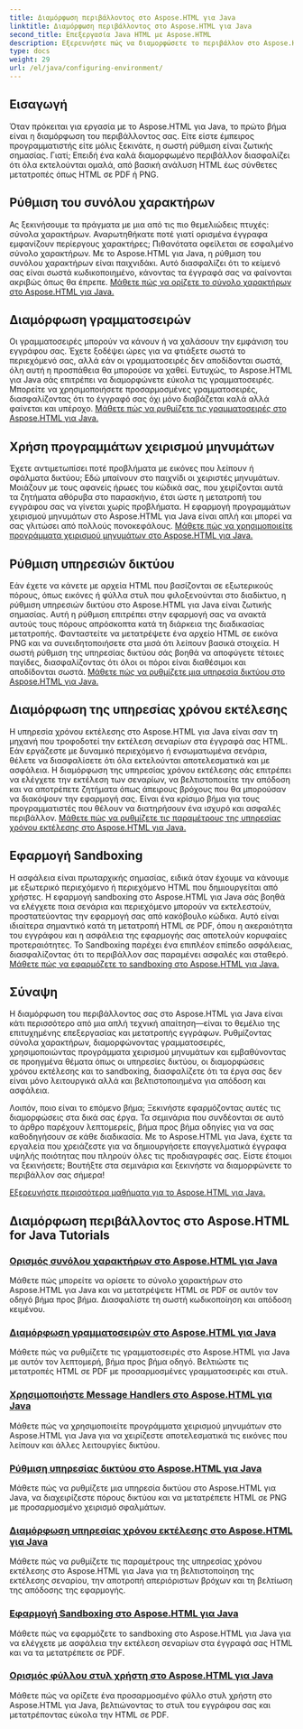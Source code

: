 ```yaml
---
title: Διαμόρφωση περιβάλλοντος στο Aspose.HTML για Java
linktitle: Διαμόρφωση περιβάλλοντος στο Aspose.HTML για Java
second_title: Επεξεργασία Java HTML με Aspose.HTML
description: Εξερευνήστε πώς να διαμορφώσετε το περιβάλλον στο Aspose.HTML για Java. Μάθετε να ορίζετε σύνολα χαρακτήρων, να διαμορφώνετε γραμματοσειρές και να χρησιμοποιείτε αποτελεσματικά τους χειριστές μηνυμάτων.
type: docs
weight: 29
url: /el/java/configuring-environment/
---
```

## Εισαγωγή

Όταν πρόκειται για εργασία με το Aspose.HTML για Java, το πρώτο βήμα είναι η διαμόρφωση του περιβάλλοντος σας. Είτε είστε έμπειρος προγραμματιστής είτε μόλις ξεκινάτε, η σωστή ρύθμιση είναι ζωτικής σημασίας. Γιατί; Επειδή ένα καλά διαμορφωμένο περιβάλλον διασφαλίζει ότι όλα εκτελούνται ομαλά, από βασική ανάλυση HTML έως σύνθετες μετατροπές όπως HTML σε PDF ή PNG.

## Ρύθμιση του συνόλου χαρακτήρων

Ας ξεκινήσουμε τα πράγματα με μια από τις πιο θεμελιώδεις πτυχές: σύνολα χαρακτήρων. Αναρωτηθήκατε ποτέ γιατί ορισμένα έγγραφα εμφανίζουν περίεργους χαρακτήρες; Πιθανότατα οφείλεται σε εσφαλμένο σύνολο χαρακτήρων. Με το Aspose.HTML για Java, η ρύθμιση του συνόλου χαρακτήρων είναι παιχνιδάκι. Αυτό διασφαλίζει ότι το κείμενό σας είναι σωστά κωδικοποιημένο, κάνοντας τα έγγραφά σας να φαίνονται ακριβώς όπως θα έπρεπε.
[Μάθετε πώς να ορίζετε το σύνολο χαρακτήρων στο Aspose.HTML για Java.](./set-character-set/)

## Διαμόρφωση γραμματοσειρών

Οι γραμματοσειρές μπορούν να κάνουν ή να χαλάσουν την εμφάνιση του εγγράφου σας. Έχετε ξοδέψει ώρες για να φτιάξετε σωστά το περιεχόμενό σας, αλλά εάν οι γραμματοσειρές δεν αποδίδονται σωστά, όλη αυτή η προσπάθεια θα μπορούσε να χαθεί. Ευτυχώς, το Aspose.HTML για Java σάς επιτρέπει να διαμορφώνετε εύκολα τις γραμματοσειρές. Μπορείτε να χρησιμοποιήσετε προσαρμοσμένες γραμματοσειρές, διασφαλίζοντας ότι το έγγραφό σας όχι μόνο διαβάζεται καλά αλλά φαίνεται και υπέροχο.
[Μάθετε πώς να ρυθμίζετε τις γραμματοσειρές στο Aspose.HTML για Java.](./configure-fonts/)

## Χρήση προγραμμάτων χειρισμού μηνυμάτων

Έχετε αντιμετωπίσει ποτέ προβλήματα με εικόνες που λείπουν ή σφάλματα δικτύου; Εδώ μπαίνουν στο παιχνίδι οι χειριστές μηνυμάτων. Μοιάζουν με τους αφανείς ήρωες του κώδικά σας, που χειρίζονται αυτά τα ζητήματα αθόρυβα στο παρασκήνιο, έτσι ώστε η μετατροπή του εγγράφου σας να γίνεται χωρίς προβλήματα. Η εφαρμογή προγραμμάτων χειρισμού μηνυμάτων στο Aspose.HTML για Java είναι απλή και μπορεί να σας γλιτώσει από πολλούς πονοκεφάλους.
[Μάθετε πώς να χρησιμοποιείτε προγράμματα χειρισμού μηνυμάτων στο Aspose.HTML για Java.](./use-message-handlers/)

## Ρύθμιση υπηρεσιών δικτύου

Εάν έχετε να κάνετε με αρχεία HTML που βασίζονται σε εξωτερικούς πόρους, όπως εικόνες ή φύλλα στυλ που φιλοξενούνται στο διαδίκτυο, η ρύθμιση υπηρεσιών δικτύου στο Aspose.HTML για Java είναι ζωτικής σημασίας. Αυτή η ρύθμιση επιτρέπει στην εφαρμογή σας να ανακτά αυτούς τους πόρους απρόσκοπτα κατά τη διάρκεια της διαδικασίας μετατροπής. Φανταστείτε να μετατρέψετε ένα αρχείο HTML σε εικόνα PNG και να συνειδητοποιήσετε στα μισά ότι λείπουν βασικά στοιχεία. Η σωστή ρύθμιση της υπηρεσίας δικτύου σάς βοηθά να αποφύγετε τέτοιες παγίδες, διασφαλίζοντας ότι όλοι οι πόροι είναι διαθέσιμοι και αποδίδονται σωστά.
[Μάθετε πώς να ρυθμίζετε μια υπηρεσία δικτύου στο Aspose.HTML για Java.](./setup-network-service/)

## Διαμόρφωση της υπηρεσίας χρόνου εκτέλεσης

Η υπηρεσία χρόνου εκτέλεσης στο Aspose.HTML για Java είναι σαν τη μηχανή που τροφοδοτεί την εκτέλεση σεναρίων στα έγγραφά σας HTML. Εάν εργάζεστε με δυναμικό περιεχόμενο ή ενσωματωμένα σενάρια, θέλετε να διασφαλίσετε ότι όλα εκτελούνται αποτελεσματικά και με ασφάλεια. Η διαμόρφωση της υπηρεσίας χρόνου εκτέλεσης σάς επιτρέπει να ελέγχετε την εκτέλεση των σεναρίων, να βελτιστοποιείτε την απόδοση και να αποτρέπετε ζητήματα όπως άπειρους βρόχους που θα μπορούσαν να διακόψουν την εφαρμογή σας. Είναι ένα κρίσιμο βήμα για τους προγραμματιστές που θέλουν να διατηρήσουν ένα ισχυρό και ασφαλές περιβάλλον.
[Μάθετε πώς να ρυθμίζετε τις παραμέτρους της υπηρεσίας χρόνου εκτέλεσης στο Aspose.HTML για Java.](./configure-runtime-service/)

## Εφαρμογή Sandboxing

Η ασφάλεια είναι πρωταρχικής σημασίας, ειδικά όταν έχουμε να κάνουμε με εξωτερικό περιεχόμενο ή περιεχόμενο HTML που δημιουργείται από χρήστες. Η εφαρμογή sandboxing στο Aspose.HTML για Java σάς βοηθά να ελέγχετε ποια σενάρια και περιεχόμενο μπορούν να εκτελεστούν, προστατεύοντας την εφαρμογή σας από κακόβουλο κώδικα. Αυτό είναι ιδιαίτερα σημαντικό κατά τη μετατροπή HTML σε PDF, όπου η ακεραιότητα του εγγράφου και η ασφάλεια της εφαρμογής σας αποτελούν κορυφαίες προτεραιότητες. Το Sandboxing παρέχει ένα επιπλέον επίπεδο ασφάλειας, διασφαλίζοντας ότι το περιβάλλον σας παραμένει ασφαλές και σταθερό.
[Μάθετε πώς να εφαρμόζετε το sandboxing στο Aspose.HTML για Java.](./implement-sandboxing/)


## Σύναψη

Η διαμόρφωση του περιβάλλοντος σας στο Aspose.HTML για Java είναι κάτι περισσότερο από μια απλή τεχνική απαίτηση—είναι το θεμέλιο της επιτυχημένης επεξεργασίας και μετατροπής εγγράφων. Ρυθμίζοντας σύνολα χαρακτήρων, διαμορφώνοντας γραμματοσειρές, χρησιμοποιώντας προγράμματα χειρισμού μηνυμάτων και εμβαθύνοντας σε προηγμένα θέματα όπως οι υπηρεσίες δικτύου, οι διαμορφώσεις χρόνου εκτέλεσης και το sandboxing, διασφαλίζετε ότι τα έργα σας δεν είναι μόνο λειτουργικά αλλά και βελτιστοποιημένα για απόδοση και ασφάλεια.

Λοιπόν, ποιο είναι το επόμενο βήμα; Ξεκινήστε εφαρμόζοντας αυτές τις διαμορφώσεις στα δικά σας έργα. Τα σεμινάρια που συνδέονται σε αυτό το άρθρο παρέχουν λεπτομερείς, βήμα προς βήμα οδηγίες για να σας καθοδηγήσουν σε κάθε διαδικασία. Με το Aspose.HTML για Java, έχετε τα εργαλεία που χρειάζεστε για να δημιουργήσετε επαγγελματικά έγγραφα υψηλής ποιότητας που πληρούν όλες τις προδιαγραφές σας. Είστε έτοιμοι να ξεκινήσετε; Βουτήξτε στα σεμινάρια και ξεκινήστε να διαμορφώνετε το περιβάλλον σας σήμερα!

[Εξερευνήστε περισσότερα μαθήματα για το Aspose.HTML για Java.](https://reference.aspose.com/words/net/)

## Διαμόρφωση περιβάλλοντος στο Aspose.HTML for Java Tutorials
### [Ορισμός συνόλου χαρακτήρων στο Aspose.HTML για Java](./set-character-set/)
Μάθετε πώς μπορείτε να ορίσετε το σύνολο χαρακτήρων στο Aspose.HTML για Java και να μετατρέψετε HTML σε PDF σε αυτόν τον οδηγό βήμα προς βήμα. Διασφαλίστε τη σωστή κωδικοποίηση και απόδοση κειμένου.
### [Διαμόρφωση γραμματοσειρών στο Aspose.HTML για Java](./configure-fonts/)
Μάθετε πώς να ρυθμίζετε τις γραμματοσειρές στο Aspose.HTML για Java με αυτόν τον λεπτομερή, βήμα προς βήμα οδηγό. Βελτιώστε τις μετατροπές HTML σε PDF με προσαρμοσμένες γραμματοσειρές και στυλ.
### [Χρησιμοποιήστε Message Handlers στο Aspose.HTML για Java](./use-message-handlers/)
Μάθετε πώς να χρησιμοποιείτε προγράμματα χειρισμού μηνυμάτων στο Aspose.HTML για Java για να χειρίζεστε αποτελεσματικά τις εικόνες που λείπουν και άλλες λειτουργίες δικτύου.
### [Ρύθμιση υπηρεσίας δικτύου στο Aspose.HTML για Java](./setup-network-service/)
Μάθετε πώς να ρυθμίζετε μια υπηρεσία δικτύου στο Aspose.HTML για Java, να διαχειρίζεστε πόρους δικτύου και να μετατρέπετε HTML σε PNG με προσαρμοσμένο χειρισμό σφαλμάτων.
### [Διαμόρφωση υπηρεσίας χρόνου εκτέλεσης στο Aspose.HTML για Java](./configure-runtime-service/)
Μάθετε πώς να ρυθμίζετε τις παραμέτρους της υπηρεσίας χρόνου εκτέλεσης στο Aspose.HTML για Java για τη βελτιστοποίηση της εκτέλεσης σεναρίου, την αποτροπή απεριόριστων βρόχων και τη βελτίωση της απόδοσης της εφαρμογής.
### [Εφαρμογή Sandboxing στο Aspose.HTML για Java](./implement-sandboxing/)
Μάθετε πώς να εφαρμόζετε το sandboxing στο Aspose.HTML για Java για να ελέγχετε με ασφάλεια την εκτέλεση σεναρίων στα έγγραφά σας HTML και να τα μετατρέπετε σε PDF.
### [Ορισμός φύλλου στυλ χρήστη στο Aspose.HTML για Java](./set-user-style-sheet/)
Μάθετε πώς να ορίζετε ένα προσαρμοσμένο φύλλο στυλ χρήστη στο Aspose.HTML για Java, βελτιώνοντας το στυλ του εγγράφου σας και μετατρέποντας εύκολα την HTML σε PDF.